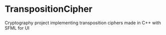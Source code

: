 # TranspositionCipher
Cryptography project implementing transposition ciphers made in C++ with SFML for UI
